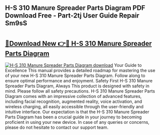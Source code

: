 ## H-S 310 Manure Spreader Parts Diagram PDF Download Free - Part-2tj User Guide Repair Sm9sS

# <h2><a href="http://dfj8r3.blite.top/?on=H-S+310+Manure+Spreader+Parts+Diagram">🔗Download New 👉🔴 H-S 310 Manure Spreader Parts Diagram</a></h2>

[![H-S 310 Manure Spreader Parts Diagram download](https://i.imgur.com/lujVjoI.png)](http://dfj8r3.blite.top/?on=H-S+310+Manure+Spreader+Parts+Diagram)
Your Guide to Excellence This manual provides a detailed roadmap for mastering the use of your new H-S 310 Manure Spreader Parts Diagram. Follow along to ensure optimal performance and enjoyment. Safety First H-S 310 Manure Spreader Parts Diagram, Always This product is designed with safety in mind. Please follow all safety precautions. H-S 310 Manure Spreader Parts Diagram comes with an impressive collection of advanced features, including facial recognition, augmented reality, voice activation, and wireless charging, all easily accessible through the user-friendly and intuitive interface. Our expectation is that the H-S 310 Manure Spreader Parts Diagram has been a crucial guide in your journey to becoming proficient in using your new device. In case of any queries or concerns, please do not hesitate to contact our support team.
